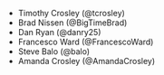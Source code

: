 * Timothy Crosley (@tcrosley)
* Brad Nissen (@BigTimeBrad)
* Dan Ryan (@danry25)
* Francesco Ward (@FrancescoWard)
* Steve Balo (@balo)
* Amanda Crosley (@AmandaCrosley)
